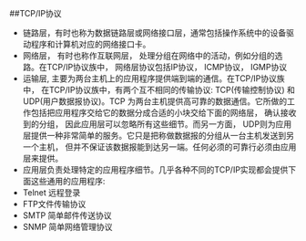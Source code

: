##TCP/IP协议
 - 链路层，有时也称为数据链路层或网络接口层，通常包括操作系统中的设备驱动程序和计算机对应的网络接口卡。
 - 网络层， 有时也称作互联网层， 处理分组在网络中的活动，例如分组的选路。在TCP/IP协议族中， 网络层协议包括IP协议， ICMP协议， IGMP协议
 - 运输层, 主要为两台主机上的应用程序提供端到端的通信。在TCP/IP协议族中， 在TCP/IP协议族中，有两个互不相同的传输协议: TCP(传输控制协议) 和 UDP(用户数据报协议)。TCP 为两台主机提供高可靠的数据通信。它所做的工作包括把应用程序交给它的数据分成合适的小块交给下面的网络层， 确认接收到的分组， 因此应用层可以忽略所有这些细节。而另一方面， UDP则为应用层提供一种非常简单的服务。它只是把称做数据报的分组从一台主机发送到另一个主机， 但并不保证该数据报能到达另一端。任何必须的可靠行必须由应用层来提供。
 - 应用层负责处理特定的应用程序细节。几乎各种不同的TCP/IP实现都会提供下面这些通用的应用程序:
  - Telnet 远程登录
  - FTP文件传输协议
  - SMTP 简单邮件传送协议
  - SNMP 简单网络管理协议
